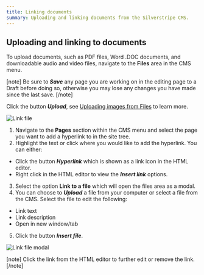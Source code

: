 ```yaml
---
title: Linking documents
summary: Uploading and linking documents from the Silverstripe CMS.
---
```


## Uploading and linking to documents

To upload documents, such as PDF files, Word .DOC documents, and downloadable audio and video files, navigate to the **Files** area in the CMS menu.

[note]
Be sure to ***Save*** any page you are working on in the editing page to a Draft before doing so, otherwise you may lose any changes you have made since the last save.
[/note]

Click the button ***Upload***, see [Uploading images from Files](images_and_documents) to learn more.

![Link file](/_images/insert-link-file.png)

1. Navigate to the **Pages** section within the CMS menu and select the page you want to add a hyperlink to in the site tree.
2. Highlight the text or click where you would like to add the hyperlink. You can either:
* Click the button ***Hyperlink*** which is shown as a link icon in the HTML editor.
* Right click in the HTML editor to view the ***Insert link*** options.
3. Select the option **Link to a file** which will open the files area as a modal.
4. You can choose to ***Upload*** a file from your computer or select a file from the CMS. Select the file to edit the following:
* Link text
* Link description
* Open in new window/tab
5. Click the button ***Insert file***.

![Link file modal](/_images/link-file-modal.png)

[note]
Click the link from the HTML editor to further edit or remove the link.
[/note]

